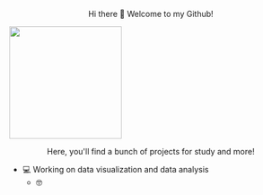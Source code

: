 <p align="center">
  Hi there 👋 Welcome to my Github!
</p>
<img src="https://i.pinimg.com/736x/45/29/0d/45290ddb061a266e0767bc290218b62d.jpg" width="200" style="display:inline-block;">
</p>
<p align="center">
  Here, you'll find a bunch of projects for study and more!
  </span>

  - 💻 Working on data visualization and data analysis
    - 🤓 




